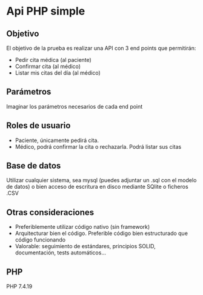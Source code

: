 # Api PHP simple

## Objetivo
El objetivo de la prueba es realizar una API con 3 end points que permitirán:
* Pedir cita médica (al paciente)
* Confirmar cita (al médico)
* Listar mis citas del día (al médico)

## Parámetros
Imaginar los parámetros necesarios de cada end point

## Roles de usuario
* Paciente, únicamente pedirá cita.
* Médico, podrá confirmar la cita o rechazarla. Podrá listar sus citas

## Base de datos

Utilizar cualquier sistema, sea mysql (puedes adjuntar un .sql con el modelo de datos) o bien acceso de escritura en disco mediante SQlite o ficheros .CSV

## Otras consideraciones

* Preferiblemente utilizar código nativo (sin framework)
* Arquitecturar bien el código. Preferible código bien estructurado que código funcionando
* Valorable: seguimiento de estándares, principios SOLID, documentación, tests automáticos...

## PHP
PHP 7.4.19
